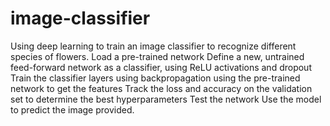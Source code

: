 # image-classifier
Using deep learning to train an image classifier to recognize different species of flowers.
Load a pre-trained network 
Define a new, untrained feed-forward network as a classifier, using ReLU activations and dropout
Train the classifier layers using backpropagation using the pre-trained network to get the features
Track the loss and accuracy on the validation set to determine the best hyperparameters
Test the network
Use the model to predict the image provided. 
